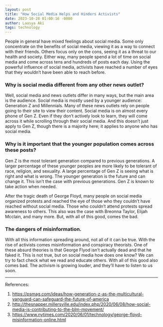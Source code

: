 ```yaml
---
layout: post
title: "How Social Media Helps and Hinders Activists"
date: 2023-10-28 01:00:16 -0000
author: Laasya Aki
tags: technology
---
```


People in general have mixed feelings about social media. Some only concentrate on the benefits of social media, viewing it as a way to connect with their friends. Others focus only on the cons, seeing it as a threat to our health and society. Either way, many people spend a lot of time on social media and come across tens and hundreds of posts each day. Using the powerful influence of social media, activists have reached a number of eyes that they wouldn’t have been able to reach before. 

### Why is social media different from any other news outlet?

Well, social media and news outlets differ in many ways, but the main area is the audience. Social media is mostly used by a younger audience: Generation Z and Millennials. Many of these news outlets rely on people going to their site to view their content. Social media is on almost every phone of Gen Z. Even if they don’t actively look to learn, they will come across it while scrolling through their social media. And this doesn’t just apply to Gen Z, though there is a majority here; it applies to anyone who has social media.

### Why is it important that the younger population comes across these posts?

Gen Z is the most tolerant generation compared to previous generations. A larger percentage of these younger peoples are more likely to be tolerant of race, religion, and sexuality. A large percentage of Gen Z is seeing what is right and what is wrong. The younger generation is the future and can change it. This isn’t the case with previous generations. Gen Z is known to take action when needed.

After the tragic death of George Floyd, many people on social media organized protests and reached the eye of those who they couldn’t have reached without social media. Those who couldn’t attend protests spread awareness to others. This also was the case with Breonna Taylor, Elijah Mcclain, and many more. But, with all of this good, comes the bad.

### The dangers of misinformation.

With all this information spreading around, not all of it can be true. With the rise of activists comes misinformation and conspiracy theorists. One of these absurd theories is that George Flyod isn’t actually dead and that he faked it. This is not true, but on social media how does one know? We can try to fact check what we read and educate others. With all of this good also comes bad. The activism is growing louder, and they’ll have to listen to us soon.

------------------



References:
1. https://psmag.com/ideas/how-generation-z-as-the-multicultural-vanguard-can-safeguard-the-future-of-america
2. http://thesnapper.millersville.edu/index.php/2020/06/08/how-social-media-is-contributing-to-the-blm-movement/
3. https://www.nytimes.com/2020/06/01/technology/george-floyd-misinformation-online.html

